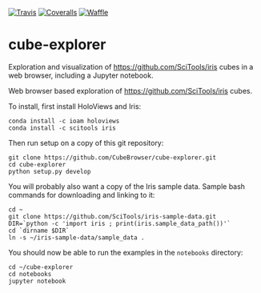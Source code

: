 [![Travis](https://api.travis-ci.org/CubeBrowser/cube-explorer.svg?branch=master)](https://travis-ci.org/CubeBrowser/cube-explorer)
[![Coveralls](https://img.shields.io/coveralls/CubeBrowser/cube-explorer.svg)](https://coveralls.io/github/CubeBrowser/cube-explorer)
[![Waffle](https://badge.waffle.io/CubeBrowser/cube-explorer.png?label=ready&title=ready)](https://waffle.io/CubeBrowser/cube-explorer)
# cube-explorer

Exploration and visualization of https://github.com/SciTools/iris cubes in a web browser, including a Jupyter notebook.

Web browser based exploration of https://github.com/SciTools/iris cubes.

To install, first install HoloViews and Iris:

```
conda install -c ioam holoviews
conda install -c scitools iris
```

Then run setup on a copy of this git repository:

```
git clone https://github.com/CubeBrowser/cube-explorer.git
cd cube-explorer
python setup.py develop
```

You will probably also want a copy of the Iris sample data.  Sample
bash commands for downloading and linking to it:

```
cd ~
git clone https://github.com/SciTools/iris-sample-data.git
DIR=`python -c 'import iris ; print(iris.sample_data_path())'`
cd `dirname $DIR`
ln -s ~/iris-sample-data/sample_data .
```

You should now be able to run the examples in the `notebooks` directory:

```
cd ~/cube-explorer
cd notebooks
jupyter notebook
```
